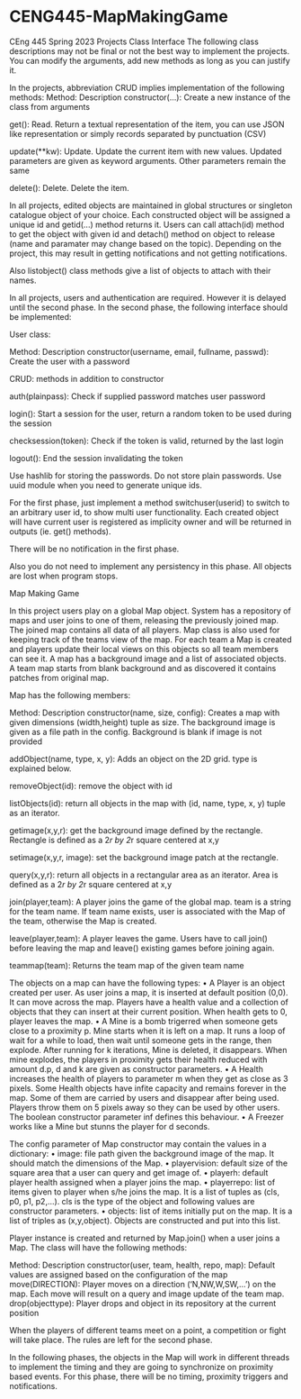 # CENG445-MapMakingGame

CEng 445 Spring 2023 Projects Class Interface
The following class descriptions may not be final or not the best way to implement the projects. 
You can modify the arguments, add new methods as long as you can justify it.

In the projects, abbreviation CRUD implies implementation of the following
methods:
Method: Description
constructor(...): Create a new instance of the class from arguments

get(): Read. Return a textual representation of the item,
you can use JSON like representation or simply records separated by punctuation (CSV)

update(**kw): Update. Update the current item with new values.
Updated parameters are given as keyword arguments. Other parameters remain the same

delete(): Delete. Delete the item.

In all projects, edited objects are maintained in global structures or singleton
catalogue object of your choice. Each constructed object will be assigned a
unique id and getid(...) method returns it. Users can call attach(id)
method to get the object with given id and detach() method on object to
release (name and paramater may change based on the topic). Depending on
the project, this may result in getting notifications and not getting notifications.

Also listobject() class methods give a list of objects to attach with their
names.

In all projects, users and authentication are required. However it is delayed
until the second phase. In the second phase, the following interface should be
implemented:

User class:

Method: Description
constructor(username, email, fullname, passwd): Create the user with a password

CRUD: methods in addition to constructor

auth(plainpass): Check if supplied password matches user password

login(): Start a session for the user, return a random token to be used during the session

checksession(token): Check if the token is valid, returned by the last login

logout(): End the session invalidating the token

Use hashlib for storing the passwords. Do not store plain passwords. Use uuid
module when you need to generate unique ids.

For the first phase, just implement a method switchuser(userid) to switch
to an arbitrary user id, to show multi user functionality. Each created object
will have current user is registered as implicity owner and will be returned in
outputs (ie. get() methods).

There will be no notification in the first phase.

Also you do not need to implement any persistency in this phase. All objects
are lost when program stops.


Map Making Game
 
In this project users play on a global Map object. System has a repository of
maps and user joins to one of them, releasing the previously joined map. The
joined map contains all data of all players. Map class is also used for keeping
track of the teams view of the map. For each team a Map is created and players
update their local views on this objects so all team members can see it. A map
has a background image and a list of associated objects. A team map starts
from blank background and as discovered it contains patches from original map.

Map has the following members:

Method: Description
constructor(name, size, config): Creates a map with given dimensions
(width,height) tuple as size. The background image is given as a file path in the config.
Background is blank if image is not provided

addObject(name, type, x, y): Adds an object on the 2D grid. type is explained below.

removeObject(id): remove the object with id

listObjects(id): return all objects in the map with (id, name, type, x, y) tuple as an iterator.

getimage(x,y,r): get the background image defined by the rectangle. Rectangle is defined as a 2*r by 2*r
square centered at x,y

setimage(x,y,r, image): set the background image patch at the rectangle.

query(x,y,r): return all objects in a rectangular area as an iterator. Area is defined as a 2*r by 2*r square
centered at x,y

join(player,team): A player joins the game of the global map. team is a string for the team name. If team name
exists, user is associated with the Map of the team, otherwise the Map is created.

leave(player,team): A player leaves the game. Users have to call join() before leaving the map and leave()
existing games before joining again.

teammap(team): Returns the team map of the given team name

The objects on a map can have the following types:
• A Player is an object created per user. As user joins a map, it is inserted
at default position (0,0). It can move across the map. Players have a
health value and a collection of objects that they can insert at their current
position. When health gets to 0, player leaves the map.
• A Mine is a bomb trigerred when someone gets close to a proximity p. Mine
starts when it is left on a map. It runs a loop of wait for a while to load,
then wait until someone gets in the range, then explode. After running
for k iterations, Mine is deleted, it disappears. When mine explodes, the
players in proximity gets their health reduced with amount d.p, d and k
are given as constructor parameters.
• A Health increases the health of players to parameter m when they get as
close as 3 pixels. Some Health objects have infite capacity and remains
forever in the map. Some of them are carried by users and disappear
after being used. Players throw them on 5 pixels away so they can be
used by other users. The boolean constructor parameter inf defines this
behaviour.
• A Freezer works like a Mine but stunns the player for d seconds.

The config parameter of Map constructor may contain the values in a dictionary:
• image: file path given the background image of the map. It should match
the dimensions of the Map.
• playervision: default size of the square area that a user can query and
get image of.
• playerh: default player health assigned when a player joins the map.
• playerrepo: list of items given to player when s/he joins the map. It is
a list of tuples as (cls, p0, p1, p2,...). cls is the type of the object
and following values are constructor parameters.
• objects: list of items initially put on the map. It is a list of triples as
(x,y,object). Objects are constructed and put into this list.

Player instance is created and returned by Map.join() when a user joins a Map.
The class will have the following methods:

Method: Description
constructor(user, team, health, repo, map): Default values are assigned based on the
configuration of the map
move(DIRECTION): Player moves on a direction (‘N,NW,W,SW,…’) on the map. Each move will result on a query
and image update of the team map.
drop(objecttype): Player drops and object in its repository at the current position

When the players of different teams meet on a point, a competition or fight will
take place. The rules are left for the second phase.

In the following phases, the objects in the Map will work in different threads
to implement the timing and they are going to synchronize on proximity based
events. For this phase, there will be no timing, proximity triggers and notifications.
